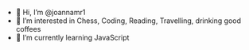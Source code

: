 - 👋 Hi, I’m @joannamr1
- 👀 I’m interested in Chess, Coding, Reading, Travelling, drinking good coffees
- 🌱 I’m currently learning JavaScript


<!---
joannamr1/joannamr1 is a ✨ special ✨ repository because its `README.md` (this file) appears on your GitHub profile.
You can click the Preview link to take a look at your changes.
--->
